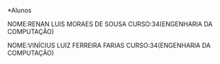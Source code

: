 *Alunos


NOME:RENAN LUIS MORAES DE SOUSA
CURSO:34(ENGENHARIA DA COMPUTAÇÃO)

NOME:VINÍCIUS LUIZ FERREIRA FARIAS
CURSO:34(ENGENHARIA DA COMPUTAÇÃO)